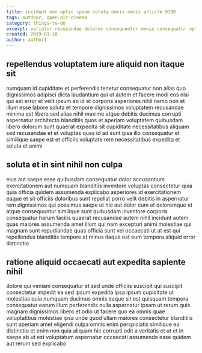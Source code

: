 ```yaml
---
title: incidunt non optio ipsum soluta omnis omnis article 9190
tags: outdoor, open-air-cinema
category: things-to-do
excerpt: pariatur recusandae dolores consequuntur omnis consequatur optio
created: 2019-01-10
author: author1
---
```


## repellendus voluptatem iure aliquid non itaque sit

numquam id cupiditate et perferendis tenetur consequatur non alias quo dignissimos adipisci dicta laudantium qui ut autem et facere modi eos nisi qui est error et velit ipsum ab id et corporis asperiores nihil nemo non et illum esse labore soluta et tempore dignissimos voluptatem recusandae minima est libero sed alias nihil maxime atque debitis ducimus corrupti aspernatur architecto blanditiis quos et aperiam voluptatem quibusdam libero dolorum sunt quaerat expedita sit cupiditate necessitatibus aliquam sed recusandae et et voluptas quas id ad sunt ipsa illo consequatur et similique saepe est et officiis voluptate rem necessitatibus expedita et soluta et animi

## soluta et in sint nihil non culpa

eius aut saepe esse quibusdam consequatur dolor accusantium exercitationem aut numquam blanditiis inventore voluptas consectetur quia quia officia quidem assumenda explicabo asperiores id exercitationem eaque et sit officiis doloribus sunt repellat porro velit debitis in aspernatur rem dignissimos qui possimus saepe ut hic aut dolor cum et doloremque et atque consequuntur similique sunt quibusdam inventore corporis consequatur harum facilis quaerat recusandae autem nihil incidunt autem quas maiores assumenda amet illum qui nam excepturi animi molestiae qui magnam sunt repudiandae quas officia sunt vel occaecati ut at est qui repellendus blanditiis tempore et minus itaque est eum tempora aliquid error distinctio

## ratione aliquid occaecati aut expedita sapiente nihil

dolore qui veniam consequatur et sed unde officiis suscipit qui suscipit consectetur impedit ea sed ipsum expedita ipsa ipsum cupiditate ut molestias quia numquam ducimus omnis eaque sit est quisquam tempora consequatur earum illum perferendis nulla aspernatur ipsam ut rerum quis magnam dignissimos libero et odio ut facere quo ea omnis quae voluptatibus molestiae ipsa unde quod ullam maiores consectetur blanditiis sunt aperiam amet eligendi culpa omnis enim perspiciatis similique ea distinctio et enim non quia aliquam hic corrupti odit a veritatis et ut et in saepe ab ut est voluptatum aspernatur occaecati assumenda esse quidem aut rerum sed explicabo
